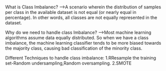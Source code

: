 # 
What is Class Imbalanec?
-->A scenario wherein the distribution of samples per class in the available dataset is not equal (or nearly equal in percentage).
In other words, all classes are not equally represented in the dataset.

Why do we need to handle class Imbalance?
-->Most machine learning algorithms assume data equally distributed. So when we have a class imbalance, the machine learning classifier tends to be more biased towards the majority class, causing bad classification of the minority class.

Different Techniques to handle class imbalance:
1.RResample the training set-Random undersampling,Random oversampling.
2.SMOTE
